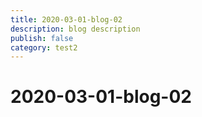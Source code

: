 ```yaml
---
title: 2020-03-01-blog-02
description: blog description
publish: false
category: test2
---
```


# 2020-03-01-blog-02

